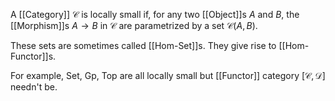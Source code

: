 A [[Category]] $\mathcal{C}$ is locally small if, for any two [[Object]]s $A$ and $B$,
the [[Morphism]]s $A\to B$ in $\mathcal{C}$ are parametrized by a set $\mathcal{C}(A,B)$.

These sets are sometimes called [[Hom-Set]]s.
They give rise to [[Hom-Functor]]s.

For example, $\mathrm{Set}$, $\mathrm{Gp}$, $\mathrm{Top}$ are all locally small
but [[Functor]] category $[\mathcal{C},\mathcal{D}]$ needn't be.

